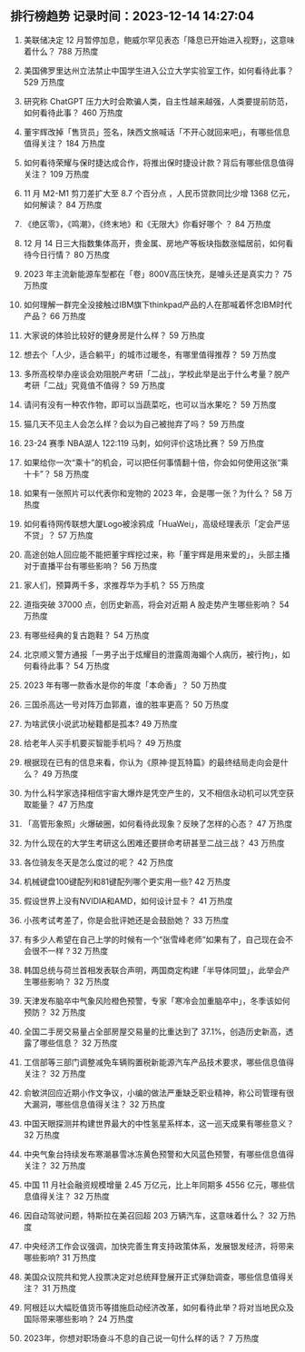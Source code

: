 
## 排行榜趋势 记录时间：2023-12-14 14:27:04
  
  1. 美联储决定 12 月暂停加息，鲍威尔罕见表态「降息已开始进入视野」，这意味着什么？ 788 万热度
    
  2. 美国佛罗里达州立法禁止中国学生进入公立大学实验室工作，如何看待此事？ 529 万热度
    
  3. 研究称 ChatGPT 压力大时会欺骗人类，自主性越来越强，人类要提前防范，如何看待此事？ 460 万热度
    
  4. 董宇辉改掉「售货员」签名，陕西文旅喊话「不开心就回来吧」，有哪些信息值得关注？ 184 万热度
    
  5. 如何看待荣耀与保时捷达成合作，将推出保时捷设计款？背后有哪些信息值得关注？ 109 万热度
    
  6. 11 月 M2-M1 剪刀差扩大至 8.7 个百分点 ，人民币贷款同比少增 1368 亿元，如何解读？ 84 万热度
    
  7. 《绝区零》，《鸣潮》，《终末地》和《无限大》你看好哪个 ？ 84 万热度
    
  8. 12 月 14 日三大指数集体高开，贵金属、房地产等板块指数涨幅居前，如何看待今日行情？ 80 万热度
    
  9. 2023 年主流新能源车型都在「卷」800V高压快充，是噱头还是真实力？ 75 万热度
    
  10. 如何理解一群完全没接触过IBM旗下thinkpad产品的人在那喊着怀念IBM时代产品？ 66 万热度
    
  11. 大家说的体验比较好的健身房是什么样？ 59 万热度
    
  12. 想去个「人少，适合躺平」的城市过暖冬，有哪里值得推荐？ 59 万热度
    
  13. 多所高校举办座谈会劝阻脱产考研「二战」，学校此举是出于什么考量？脱产考研「二战」究竟值不值得？ 59 万热度
    
  14. 请问有没有一种农作物，即可以当蔬菜吃，也可以当水果吃？ 59 万热度
    
  15. 猫几天不见主人会怎么样？会以为自己被抛弃了吗？ 59 万热度
    
  16. 23-24 赛季 NBA湖人 122:119 马刺，如何评价这场比赛？ 59 万热度
    
  17. 如果给你一次“乘十”的机会，可以把任何事情翻十倍，你会如何使用这张“乘十卡”？ 58 万热度
    
  18. 如果有一张照片可以代表你和宠物的 2023 年，会是哪一张？为什么？ 58 万热度
    
  19. 如何看待网传联想大厦Logo被涂鸦成「HuaWei」，高级经理表示「定会严惩不贷」？ 57 万热度
    
  20. 高途创始人回应能不能把董宇辉挖过来，称「董宇辉是用来爱的」，头部主播对于直播平台有哪些影响？ 56 万热度
    
  21. 家人们，预算两千多，求推荐华为手机？ 55 万热度
    
  22. 道指突破 37000 点，创历史新高，将会对近期 A 股走势产生哪些影响？ 54 万热度
    
  23. 有哪些经典的复古跑鞋？ 54 万热度
    
  24. 北京顺义警方通报「一男子出于炫耀目的泄露周海媚个人病历，被行拘」，如何看待此事？ 54 万热度
    
  25. 2023 年有哪一款香水是你的年度「本命香」？ 50 万热度
    
  26. 三国杀高达一号对阵万血郭嘉，谁的胜率更高？ 50 万热度
    
  27. 为啥武侠小说武功秘籍都是孤本? 49 万热度
    
  28. 给老年人买手机要买智能手机吗？ 49 万热度
    
  29. 根据现在已有的信息来看，你认为《原神·提瓦特篇》的最终结局走向会是什么？ 49 万热度
    
  30. 为什么科学家选择相信宇宙大爆炸是凭空产生的，又不相信永动机可以凭空获取能量？ 47 万热度
    
  31. 「高管形象照」火爆破圈，如何看待此现象？反映了怎样的心态？ 47 万热度
    
  32. 为什么现在的大学生考研这么困难还要拼命考研甚至二战三战？ 43 万热度
    
  33. 各位骑友冬天是怎么度过的呢？ 42 万热度
    
  34. 机械键盘100键配列和81键配列哪个更实用一些? 42 万热度
    
  35. 假设世界上没有NVIDIA和AMD，如何设计显卡？ 41 万热度
    
  36. 小孩考试考差了，你是会批评她还是会鼓励她？ 33 万热度
    
  37. 有多少人希望在自己上学的时候有一个“张雪峰老师”如果有了，自己现在会不会很不一样 ? 32 万热度
    
  38. 韩国总统与荷兰首相发表联合声明，两国商定构建「半导体同盟」，此举会产生哪些影响？ 32 万热度
    
  39. 天津发布脑卒中气象风险橙色预警，专家「寒冷会加重脑卒中」，冬季该如何预防？ 32 万热度
    
  40. 全国二手房交易量占全部房屋交易量的比重达到了 37.1%，创造历史新高，透露了哪些信息？ 32 万热度
    
  41. 工信部等三部门调整减免车辆购置税新能源汽车产品技术要求，哪些信息值得关注？ 32 万热度
    
  42. 俞敏洪回应近期小作文争议，小编的做法严重缺乏职业精神，称公司管理有很大漏洞，哪些信息值得关注？ 32 万热度
    
  43. 中国天眼探测并构建世界最大的中性氢星系样本，这一巡天成果有哪些意义？ 32 万热度
    
  44. 中央气象台持续发布寒潮暴雪冰冻黄色预警和大风蓝色预警，有哪些信息值得关注？ 32 万热度
    
  45. 中国 11 月社会融资规模增量 2.45 万亿元，比上年同期多 4556 亿元，哪些信息值得关注？ 32 万热度
    
  46. 因自动驾驶问题，特斯拉在美召回超 203 万辆汽车，这意味着什么？ 32 万热度
    
  47. 中央经济工作会议强调，加快完善生育支持政策体系，发展银发经济，将带来哪些影响? 31 万热度
    
  48. 美国众议院共和党人投票决定对总统拜登展开正式弹劾调查，哪些信息值得关注？ 31 万热度
    
  49. 阿根廷以大幅贬值货币等措施启动经济改革，如何看待此举？将对当地民众及国际带来哪些影响？ 24 万热度
    
  50. 2023年，你想对职场奋斗不息的自己说一句什么样的话？ 7 万热度
    